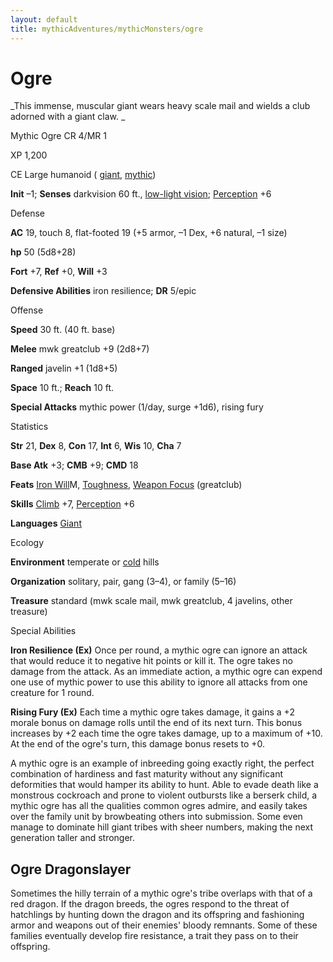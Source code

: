 ```yaml
---
layout: default
title: mythicAdventures/mythicMonsters/ogre
---
```

# Ogre

_This immense, muscular giant wears heavy scale mail and wields a club adorned with a giant claw. _

Mythic Ogre CR 4/MR 1

XP 1,200

CE Large humanoid ( [giant](monsters/creatureTypes#_giant-subtype), [mythic](mythicAdventures/mythicMonsters#_mythic-subtype))

**Init** –1; **Senses** darkvision 60 ft., [low-light vision](monsters/universalMonsterRules#_low-light-vision); [Perception](skills/perception#_perception) +6

Defense

**AC** 19, touch 8, flat-footed 19 (+5 armor, –1 Dex, +6 natural, –1 size)

**hp** 50 (5d8+28)

**Fort** +7, **Ref** +0, **Will** +3

**Defensive Abilities** iron resilience; **DR** 5/epic

Offense

**Speed** 30 ft. (40 ft. base)

**Melee** mwk greatclub +9 (2d8+7)

**Ranged** javelin +1 (1d8+5)

**Space** 10 ft.; **Reach** 10 ft.

**Special Attacks** mythic power (1/day, surge +1d6), rising fury

Statistics

**Str** 21, **Dex** 8, **Con** 17, **Int** 6, **Wis** 10, **Cha** 7

**Base Atk** +3; **CMB** +9; **CMD** 18

**Feats** [Iron Will](mythicAdventures/mythicFeats#_iron-will-mythic)M, [Toughness](feats#_toughness), [Weapon Focus](feats#_weapon-focus) (greatclub)

**Skills** [Climb](skills/climb#_climb) +7, [Perception](skills/perception#_perception) +6

**Languages** [Giant](monsters/creatureTypes#_giant-subtype)

Ecology

**Environment** temperate or [cold](monsters/creatureTypes#_cold-subtype) hills

**Organization** solitary, pair, gang (3–4), or family (5–16)

**Treasure** standard (mwk scale mail, mwk greatclub, 4 javelins, other treasure)

Special Abilities

**Iron Resilience (Ex)** Once per round, a mythic ogre can ignore an attack that would reduce it to negative hit points or kill it. The ogre takes no damage from the attack. As an immediate action, a mythic ogre can expend one use of mythic power to use this ability to ignore all attacks from one creature for 1 round.

**Rising Fury (Ex)** Each time a mythic ogre takes damage, it gains a +2 morale bonus on damage rolls until the end of its next turn. This bonus increases by +2 each time the ogre takes damage, up to a maximum of +10. At the end of the ogre's turn, this damage bonus resets to +0.

A mythic ogre is an example of inbreeding going exactly right, the perfect combination of hardiness and fast maturity without any significant deformities that would hamper its ability to hunt. Able to evade death like a monstrous cockroach and prone to violent outbursts like a berserk child, a mythic ogre has all the qualities common ogres admire, and easily takes over the family unit by browbeating others into submission. Some even manage to dominate hill giant tribes with sheer numbers, making the next generation taller and stronger.

## Ogre Dragonslayer

Sometimes the hilly terrain of a mythic ogre's tribe overlaps with that of a red dragon. If the dragon breeds, the ogres respond to the threat of hatchlings by hunting down the dragon and its offspring and fashioning armor and weapons out of their enemies' bloody remnants. Some of these families eventually develop fire resistance, a trait they pass on to their offspring.

